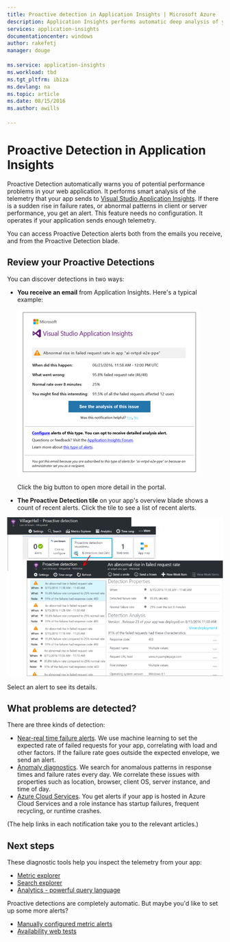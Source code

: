 ```yaml
---
title: Proactive detection in Application Insights | Microsoft Azure
description: Application Insights performs automatic deep analysis of your app telemetry and warns you of potential problems.
services: application-insights
documentationcenter: windows
author: rakefetj
manager: douge

ms.service: application-insights
ms.workload: tbd
ms.tgt_pltfrm: ibiza
ms.devlang: na
ms.topic: article
ms.date: 08/15/2016
ms.author: awills

---
```

# Proactive Detection in Application Insights
 Proactive Detection automatically warns you of potential performance problems in your web application. It performs smart analysis of the telemetry that your app sends to [Visual Studio Application Insights](app-insights-overview.md). If there is a sudden rise in failure rates, or abnormal patterns in client or server performance, you get an alert. This feature needs no configuration. It operates if your application sends enough telemetry.

You can access Proactive Detection alerts both from the emails you receive, and from the Proactive Detection blade.

## Review your Proactive Detections
You can discover detections in two ways:

* **You receive an email** from Application Insights. Here's a typical example:
  
    ![Email alert](./media/app-insights-proactive-detection/03.png)
  
    Click the big button to open more detail in the portal.
* **The Proactive Detection tile** on your app's overview blade shows a count of recent alerts. Click the tile to see a list of recent alerts.

![View recent detections](./media/app-insights-proactive-detection/04.png)

Select an alert to see its details.

## What problems are detected?
There are three kinds of detection:

* [Near-real time failure alerts](app-insights-proactive-failure-diagnostics.md). We use machine learning to set the expected rate of failed requests for your app, correlating with load and other factors. If the failure rate goes outside the expected envelope, we send an alert.
* [Anomaly diagnostics](app-insights-proactive-anomaly-diagnostics.md). We search for anomalous patterns in response times and failure rates every day. We correlate these issues with properties such as location, browser, client OS, server instance, and time of day.
* [Azure Cloud Services](https://azure.microsoft.com/blog/proactive-notifications-on-cloud-service-issues-with-azure-diagnostics-and-application-insights/). You get alerts if your app is hosted in Azure Cloud Services and a role instance has startup failures, frequent recycling, or runtime crashes.

(The help links in each notification take you to the relevant articles.)

## Next steps
These diagnostic tools help you inspect the telemetry from your app:

* [Metric explorer](app-insights-metrics-explorer.md)
* [Search explorer](app-insights-diagnostic-search.md)
* [Analytics - powerful query language](app-insights-analytics-tour.md)

Proactive detections are completely automatic. But maybe you'd like to set up some more alerts?

* [Manually configured metric alerts](app-insights-alerts.md)
* [Availability web tests](app-insights-monitor-web-app-availability.md) 

